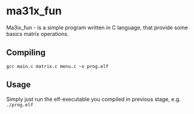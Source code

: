 # ma31x_fun

Ma3ix_fun - is a simple program written in C language, that provide some basics matrix operations.

<h2>Compiling</h2>
<code>gcc main.c matrix.c menu.c -o prog.elf</code>
<h2>Usage</h2>
Simply just run the elf-executable you compiled in previous stage, e.g. <code>./prog.elf</code>
